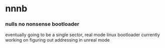# nnnb
### nulls no nonsense bootloader

eventually going to be a single sector, real mode linux bootloader
currently working on figuring out addressing in unreal mode

